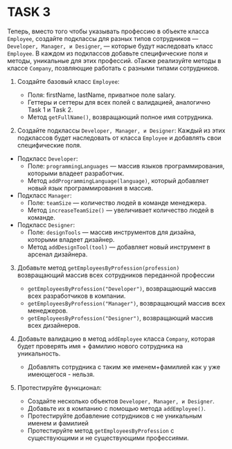 # TASK 3

Теперь, вместо того чтобы указывать профессию в объекте класса `Employee`,
создайте подклассы для разных типов сотрудников — `Developer, Manager, и Designer`, — которые будут наследовать класс `Employee`.
В каждом из подклассов добавьте специфические поля и методы, уникальные для этих профессий.
оТакже реализуйте методы в классе `Company`, позвляющие работать с разными типами сотрудников.

1. Создайте базовый класс `Employee`:

   - Поля: firstName, lastName, приватное поле salary.
   - Геттеры и сеттеры для всех полей с валидацией, аналогично Task 1 и Task 2.
   - Метод `getFullName()`, возвращающий полное имя сотрудника.

2. Создайте подклассы `Developer, Manager, и Designer`: Каждый из этих подклассов будет наследовать от класса `Employee`
   и добавлять свои специфические поля.

- Подкласс `Developer`:
  - Поле: `programmingLanguages` — массив языков программирования, которыми владеет разработчик.
  - Метод `addProgrammingLanguage(language)`, который добавляет новый язык программирования в массив.
- Подкласс `Manager`:
  - Поле: `teamSize` — количество людей в команде менеджера.
  - Метод `increaseTeamSize()` — увеличивает количество людей в команде.
- Подкласс `Designer`:
  - Поле: `designTools` — массив инструментов для дизайна, которыми владеет дизайнер.
  - Метод `addDesignTool(tool)` — добавляет новый инструмент в арсенал дизайнера.

3. Добавьте метод `getEmployeesByProfession(profession)` возвращающий массив всех сотрудников переданной профессии

   - `getEmployeesByProfession("Developer")`, возвращающий массив всех разработчиков в компании.
   - `getEmployeesByProfession("Manager")`, возвращающий массив всех менеджеров.
   - `getEmployeesByProfession("Designer")`, возвращающий массив всех дизайнеров.

4. Добавьте валидацию в метод `addEmployee` класса `Company`, которая будет проверять имя + фамилию нового сотрудника на уникальность.

   - Добавлять сотрудника с таким же именем+фамилией как у уже имеющегося - нельзя.

5. Протестируйте функционал:
   - Создайте несколько объектов `Developer, Manager, и Designer`.
   - Добавьте их в компанию с помощью метода `addEmployee()`.
   - Протестируйте добавление сотрудников с не уникальным именем и фамилией
   - Протестируйте метод `getEmployeesByProfession` с существующими и не существующими профессиями.
